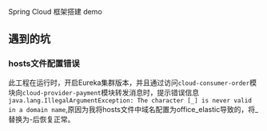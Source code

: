 Spring Cloud 框架搭建 demo

## 遇到的坑

### hosts文件配置错误
此工程在运行时，开启Eureka集群版本，并且通过访问`cloud-consumer-order`模块向`cloud-provider-payment`模块转发消息时，提示错误信息`java.lang.IllegalArgumentException: The character [_] is never valid in a domain name`,原因为我将hosts文件中域名配置为office_elastic导致的，将_替换为-后恢复正常。